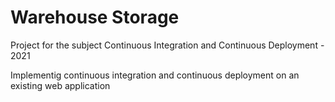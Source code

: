 # Warehouse Storage

Project for the subject  Continuous Integration and Continuous Deployment - 2021

Implementig continuous integration and continuous deployment on an existing web application
